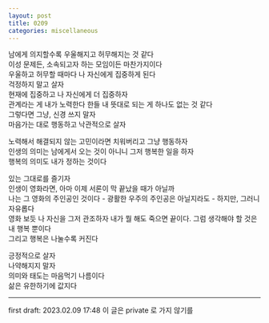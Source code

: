 ```yaml
---
layout: post
title: 0209
categories: miscellaneous
---
```


남에게 의지할수록 우울해지고 허무해지는 것 같다  
이성 문제든, 소속되고자 하는 모임이든 마찬가지이다  
우울하고 허무할 때마다 나 자신에게 집중하게 된다  
걱정하지 말고 살자  
현재에 집중하고 나 자신에게 더 집중하자  
관계라는 게 내가 노력한다 한들 내 뜻대로 되는 게 하나도 없는 것 같다  
그렇다면 그냥, 신경 쓰지 말자  
마음가는 대로 행동하고 낙관적으로 살자

노력해서 해결되지 않는 고민이라면 치워버리고 그냥 행동하자  
인생의 의미는 남에게서 오는 것이 아니니 그저 행복한 일을 하자  
행복의 의미도 내가 정하는 것이다

있는 그대로를 즐기자  
인생이 영화라면, 아마 이제 서론이 막 끝났을 때가 아닐까  
나는 그 영화의 주인공인 것이다 - 광활한 우주의 주인공은 아닐지라도 - 하지만, 그러니 자유롭다  
영화 보듯 나 자신을 그저 관조하자
내가 뭘 해도 죽으면 끝이다. 그럼 생각해야 할 것은 내 행복 뿐이다  
그리고 행복은 나눌수록 커진다  

긍정적으로 살자  
나약해지지 말자  
의미와 태도는 마음먹기 나름이다  
삶은 유한하기에 값지다

---

first draft: 2023.02.09 17:48
이 글은 private 로 가지 않기를
